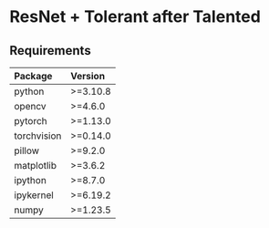 # ResNet + Tolerant after Talented

## Requirements
Package | Version
| :--- | :---
python | >=3.10.8
opencv | >=4.6.0
pytorch | >=1.13.0
torchvision | >=0.14.0
pillow | >=9.2.0
matplotlib | >=3.6.2
ipython | >=8.7.0
ipykernel | >=6.19.2
numpy | >=1.23.5
